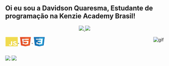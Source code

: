 ## Oi eu sou a Davidson Quaresma, Estudante de programação na Kenzie Academy Brasil!
<div align="center">
  <a href="https://github.com/davidsonq">
  <img height="180em" src="https://github-readme-stats.vercel.app/api?username=davidsonq&show_icons=true&theme=dracula&include_all_commits=true&count_private=true"/>
  <img height="180em" src="https://github-readme-stats.vercel.app/api/top-langs/?username=davidsonq&layout=compact&langs_count=7&theme=dracula"/>
</div>
<div style="display: inline_block"><br>
  <img align="center" alt="Davidson-Js" height="30" width="40" src="https://raw.githubusercontent.com/devicons/devicon/master/icons/javascript/javascript-plain.svg">
  
  
  <img align="center" alt="Davidson-HTML" height="30" width="40" src="https://raw.githubusercontent.com/devicons/devicon/master/icons/html5/html5-original.svg">
  <img align="center" alt="Davidson-CSS" height="30" width="40" src="https://raw.githubusercontent.com/devicons/devicon/master/icons/css3/css3-original.svg">
  
  <img align="right" alt="gif" height="40"  src="https://www.codewars.com/users/davidsonq/badges/large">
</div>
  
  ##
 
<div> 
  <a href="https://www.linkedin.com/in/davidson-quaresma/" target="_blank"><img src="https://img.shields.io/badge/-LinkedIn-%230077B5?style=for-the-badge&logo=linkedin&logoColor=white" target="_blank"></a> 
  <a href = "davidsonquaresma@gmail.com"><img src="https://img.shields.io/badge/-Gmail-%23333?style=for-the-badge&logo=gmail&logoColor=white" target="_blank"></a>
</div>
